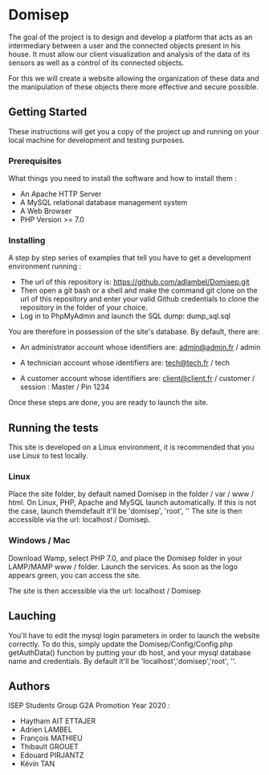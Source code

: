 # Domisep


The goal of the project is to design and develop a platform that acts as an intermediary between a user and the connected objects present in his house. It must allow our client visualization and analysis of the data of its sensors as well as a control of its connected objects.

For this we will create a website allowing the organization of these data and the manipulation of these objects there more effective and secure possible.

## Getting Started

These instructions will get you a copy of the project up and running on your local machine for development and testing purposes. 

### Prerequisites

What things you need to install the software and how to install them :

- An Apache HTTP Server
- A MySQL relational database management system
- A Web Browser
- PHP Version >= 7.0

### Installing

A step by step series of examples that tell you have to get a development environment running :


- The url of this repository is: https://github.com/adlambel/Domisep.git
- Then open a git bash or a shell and make the command git clone on the url of this repository and enter your valid Github credentials to clone the repository in the folder of your choice.
- Log in to PhpMyAdmin and launch the SQL dump: dump_sql.sql

You are therefore in possession of the site's database.
By default, there are:

- An administrator account whose identifiers are: admin@admin.fr / admin

- A technician account whose identifiers are: tech@tech.fr / tech

- A customer account whose identifiers are: client@client.fr / customer / session : Master / Pin 1234

Once these steps are done, you are ready to launch the site.

## Running the tests


This site is developed on a Linux environment, it is recommended that you use Linux to test locally.

### Linux

Place the site folder, by default named Domisep in the folder / var / www / html.
On Linux, PHP, Apache and MySQL launch automatically. If this is not the case, launch themdefault it'll be 'domisep', 'root', ''
The site is then accessible via the url: localhost / Domisep.

### Windows / Mac

Download Wamp, select PHP 7.0, and place the Domisep folder in your LAMP/MAMP www / folder.
Launch the services. As soon as the logo appears green, you can access the site.

The site is then accessible via the url: localhost / Domisep

## Lauching

You'll have to edit the mysql login parameters in order to launch the website correctly.
To do this, simply update the Domisep/Config/Config.php getAuthData() function by putting your db host, and your mysql database name and credentials. By default it'll be 'localhost','domisep','root', ''.

## Authors

ISEP Students Group G2A Promotion Year 2020 : 

- Haytham AIT ETTAJER
- Adrien LAMBEL
- François MATHIEU
- Thibault GROUET
- Edouard PIRJANTZ
- Kévin TAN





